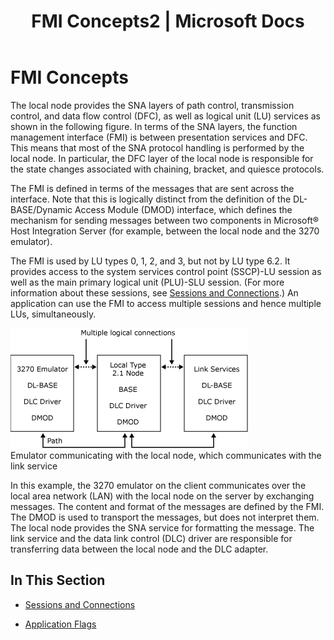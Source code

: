 ﻿---
title: "FMI Concepts2 | Microsoft Docs"
ms.custom: ""
ms.date: "11/30/2017"
ms.prod: "host-integration-server"
ms.reviewer: ""
ms.suite: ""
ms.tgt_pltfrm: ""
ms.topic: "article"
ms.assetid: 0a73e74e-0d7a-4f16-91d6-c3d8e8194af2
caps.latest.revision: 3
---
# FMI Concepts
The local node provides the SNA layers of path control, transmission control, and data flow control (DFC), as well as logical unit (LU) services as shown in the following figure. In terms of the SNA layers, the function management interface (FMI) is between presentation services and DFC. This means that most of the SNA protocol handling is performed by the local node. In particular, the DFC layer of the local node is responsible for the state changes associated with chaining, bracket, and quiesce protocols.  
  
 The FMI is defined in terms of the messages that are sent across the interface. Note that this is logically distinct from the definition of the DL-BASE/Dynamic Access Module (DMOD) interface, which defines the mechanism for sending messages between two components in Microsoft® Host Integration Server (for example, between the local node and the 3270 emulator).  
  
 The FMI is used by LU types 0, 1, 2, and 3, but not by LU type 6.2. It provides access to the system services control point (SSCP)-LU session as well as the main primary logical unit (PLU)-SLU session. (For more information about these sessions, see [Sessions and Connections](../core/sessions-and-connections1.md).) An application can use the FMI to access multiple sessions and hence multiple LUs, simultaneously.  
  
 ![](../core/media/his-32703a.gif "his_32703a")  
Emulator communicating with the local node, which communicates with the link service  
  
 In this example, the 3270 emulator on the client communicates over the local area network (LAN) with the local node on the server by exchanging messages. The content and format of the messages are defined by the FMI. The DMOD is used to transport the messages, but does not interpret them. The local node provides the SNA service for formatting the message. The link service and the data link control (DLC) driver are responsible for transferring data between the local node and the DLC adapter.  
  
## In This Section  
  
-   [Sessions and Connections](../core/sessions-and-connections1.md)  
  
-   [Application Flags](../core/application-flags2.md)